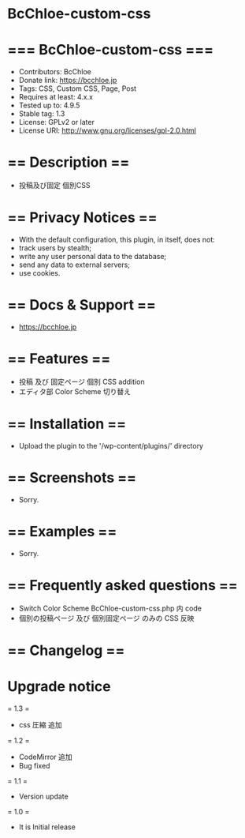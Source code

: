 # BcChloe-custom-css
# === BcChloe-custom-css ===
* Contributors: BcChloe
* Donate link: https://bcchloe.jp
* Tags: CSS, Custom CSS, Page, Post
* Requires at least: 4.x.x
* Tested up to: 4.9.5
* Stable tag: 1.3
* License: GPLv2 or later
* License URI: http://www.gnu.org/licenses/gpl-2.0.html

# == Description ==
* 投稿及び固定 個別CSS

# == Privacy Notices ==
* With the default configuration, this plugin, in itself, does not:
* track users by stealth;
* write any user personal data to the database;
* send any data to external servers;
* use cookies.

# == Docs & Support ==
* https://bcchloe.jp

# == Features ==
* 投稿 及び 固定ページ 個別 CSS addition
* エディタ部 Color Scheme 切り替え

# == Installation ==
* Upload the plugin to the '/wp-content/plugins/' directory

# == Screenshots ==
* Sorry.

# == Examples ==
* Sorry.

# == Frequently asked questions ==
* Switch Color Scheme BcChloe-custom-css.php 内 code
* 個別の投稿ページ 及び 個別固定ページ のみの CSS 反映

# == Changelog ==
# Upgrade notice
= 1.3 =
* css 圧縮 追加

= 1.2 =
* CodeMirror 追加
* Bug fixed

= 1.1 =
* Version update

= 1.0 =
* It is Initial release
